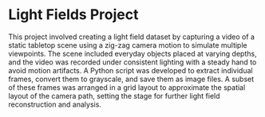 # Light Fields Project

This project involved creating a light field dataset by capturing a video of a static tabletop scene using a zig-zag camera motion to simulate multiple viewpoints. The scene included everyday objects placed at varying depths, and the video was recorded under consistent lighting with a steady hand to avoid motion artifacts. A Python script was developed to extract individual frames, convert them to grayscale, and save them as image files. A subset of these frames was arranged in a grid layout to approximate the spatial layout of the camera path, setting the stage for further light field reconstruction and analysis.

